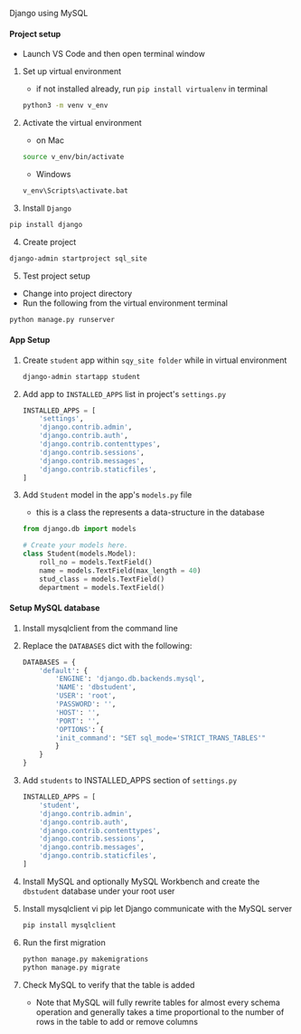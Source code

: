 Django using MySQL


#### Project setup

- Launch VS Code and then open terminal window

1) Set up virtual environment

    - if not installed already, run `pip install virtualenv` in terminal

    ~~~ bash
    python3 -m venv v_env
    ~~~

2) Activate the virtual environment

    - on Mac

    ~~~ bash
    source v_env/bin/activate
    ~~~

    - Windows

    ~~~ bash
    v_env\Scripts\activate.bat
    ~~~    

3) Install `Django`

~~~ bash
pip install django
~~~

4) Create project

~~~ bash
django-admin startproject sql_site
~~~

5) Test project setup

- Change into project directory
- Run the following from the virtual environment terminal

~~~ bash
python manage.py runserver
~~~

#### App Setup
1) Create `student` app within `sqy_site folder` while in virtual environment

    ~~~ bash
    django-admin startapp student
    ~~~


2) Add app to `INSTALLED_APPS` list in project's `settings.py`

    ~~~ py
    INSTALLED_APPS = [
        'settings',
        'django.contrib.admin',
        'django.contrib.auth',
        'django.contrib.contenttypes',
        'django.contrib.sessions',
        'django.contrib.messages',
        'django.contrib.staticfiles',
    ]
    ~~~

3) Add `Student` model in the app's `models.py` file

   - this is a class the represents a data-structure in the database

    ~~~ py
    from django.db import models

    # Create your models here.
    class Student(models.Model):
        roll_no = models.TextField()
        name = models.TextField(max_length = 40)
        stud_class = models.TextField()
        department = models.TextField()
    ~~~

#### Setup MySQL database

1) Install mysqlclient from the command line

2) Replace the `DATABASES` dict with the following:

    ~~~ py
    DATABASES = {
        'default': {
            'ENGINE': 'django.db.backends.mysql',
            'NAME': 'dbstudent',
            'USER': 'root',
            'PASSWORD': '',
            'HOST': '',
            'PORT': '',
            'OPTIONS': {
            'init_command': "SET sql_mode='STRICT_TRANS_TABLES'"
            }    
        }
    }
    ~~~
3) Add `students` to INSTALLED_APPS section of `settings.py`

    ~~~ py
    INSTALLED_APPS = [
        'student',
        'django.contrib.admin',
        'django.contrib.auth',
        'django.contrib.contenttypes',
        'django.contrib.sessions',
        'django.contrib.messages',
        'django.contrib.staticfiles',
    ]
    ~~~

4) Install MySQL and optionally MySQL Workbench and create the `dbstudent` database under your root user

5) Install mysqlclient vi pip let Django communicate with the MySQL server

    ~~~ bash
    pip install mysqlclient
    ~~~

6) Run the first migration
    
    ~~~ bash
    python manage.py makemigrations
    python manage.py migrate
    ~~~

7) Check MySQL to verify that the table is added  
   - Note that MySQL will fully rewrite tables for almost every schema operation and generally takes a time proportional to the number of rows in the table to add or remove columns  